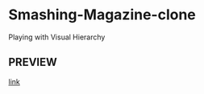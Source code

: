# Smashing-Magazine-clone
Playing with Visual Hierarchy

## PREVIEW
[link](https://Smashing-Magazine-clone.denniscodes.repl.co)
